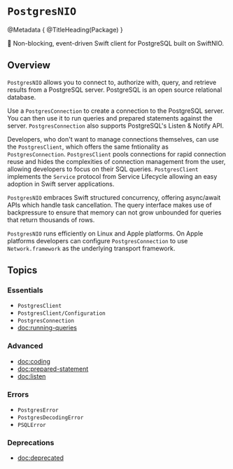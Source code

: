 # ``PostgresNIO``

@Metadata {
    @TitleHeading(Package)
}

🐘 Non-blocking, event-driven Swift client for PostgreSQL built on SwiftNIO.

## Overview

``PostgresNIO`` allows you to connect to, authorize with, query, and retrieve results from a 
PostgreSQL server. PostgreSQL is an open source relational database.

Use a ``PostgresConnection`` to create a connection to the PostgreSQL server. You can then use it to
run queries and prepared statements against the server. ``PostgresConnection`` also supports 
PostgreSQL's Listen & Notify API.

Developers, who don't want to manage connections themselves, can use the ``PostgresClient``, which 
offers the same fntionality as ``PostgresConnection``. ``PostgresClient``
pools connections for rapid connection reuse and hides the complexities of connection 
management from the user, allowing developers to focus on their SQL queries. ``PostgresClient``
implements the `Service` protocol from Service Lifecycle allowing an easy adoption in Swift server
applications.

``PostgresNIO`` embraces Swift structured concurrency, offering async/await APIs which handle
task cancellation. The query interface makes use of backpressure to ensure that memory can not grow 
unbounded for queries that return thousands of rows.

``PostgresNIO`` runs efficiently on Linux and Apple platforms. On Apple platforms developers can 
configure ``PostgresConnection`` to use `Network.framework` as the underlying transport framework. 
 
## Topics

### Essentials

- ``PostgresClient``
- ``PostgresClient/Configuration``
- ``PostgresConnection``
- <doc:running-queries>

### Advanced

- <doc:coding>
- <doc:prepared-statement>
- <doc:listen>

### Errors

- ``PostgresError``
- ``PostgresDecodingError``
- ``PSQLError``

### Deprecations

- <doc:deprecated>

[SwiftNIO]: https://github.com/apple/swift-nio
[SwiftLog]: https://github.com/apple/swift-log
